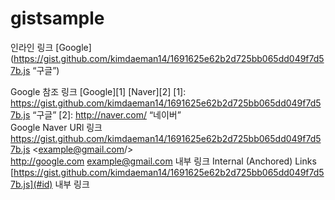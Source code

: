 # gistsample


<script src="https://gist.github.com/kimdaeman14/1691625e62b2d725bb065dd049f7d57b.js"></script>


인라인 링크
[Google](https://gist.github.com/kimdaeman14/1691625e62b2d725bb065dd049f7d57b.js “구글”)

Google
참조 링크 
[Google][1]
[Naver][2]
[1]: https://gist.github.com/kimdaeman14/1691625e62b2d725bb065dd049f7d57b.js “구글”
[2]: http://naver.com/ “네이버”	
Google
Naver
URl 링크
<https://gist.github.com/kimdaeman14/1691625e62b2d725bb065dd049f7d57b.js>
<example@gmail.com/>	
http://google.com
example@gmail.com
내부 링크 Internal (Anchored) Links
[https://gist.github.com/kimdaeman14/1691625e62b2d725bb065dd049f7d57b.js](#id) 내부 링크
